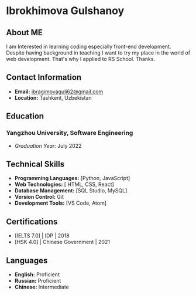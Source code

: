 # Ibrokhimova Gulshanoy

## About ME

I am Interested in learning coding especially front-end development. Despite having
background in teaching I want to try my place in the world of web development. That's why I applied to RS School. Thanks.

## Contact Information

- **Email:** ibragimovaguli62@gmail.com
- **Location:** Tashkent, Uzbekistan

## Education

### Yangzhou University, Software Engineering

- _Graduation Year:_ July 2022

## Technical Skills

- **Programming Languages:** [Python, JavaScript]
- **Web Technologies:** [ HTML, CSS, React]
- **Database Management:** [SQL Studio, MySQL]
- **Version Control:** Git
- **Development Tools:** [VS Code, Atom]

## Certifications

- [IELTS 7.0] | IDP | 2018
- [HSK 4.0] | Chinese Government | 2021

## Languages

- **English:** Proficient
- **Russian:** Proficient
- **Chinese:** Intermediate
